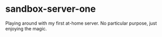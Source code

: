 # sandbox-server-one
Playing around with my first at-home server. No particular purpose, just enjoying the magic.
